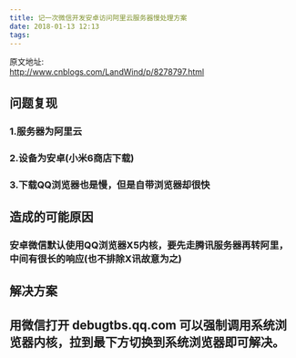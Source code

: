 ```yaml
---
title: 记一次微信开发安卓访问阿里云服务器慢处理方案
date: 2018-01-13 12:13
tags:
---
```

原文地址:</br><a href="http://www.cnblogs.com/LandWind/p/8278797.html" style="font-size: 24px;color: #9900FF;">http://www.cnblogs.com/LandWind/p/8278797.html</a>
<h2 id="问题复现">&#38382;&#39064;&#22797;&#29616;</h2>
<h3 id="服务器为阿里云">1.&#26381;&#21153;&#22120;&#20026;&#38463;&#37324;&#20113;</h3>
<h3 id="设备为安卓小米6商店下载">2.&#35774;&#22791;&#20026;&#23433;&#21331;(&#23567;&#31859;6&#21830;&#24215;&#19979;&#36733;)</h3>
<h3 id="下载qq浏览器也是慢但是自带浏览器却很快">3.&#19979;&#36733;QQ&#27983;&#35272;&#22120;&#20063;&#26159;&#24930;&#65292;&#20294;&#26159;&#33258;&#24102;&#27983;&#35272;&#22120;&#21364;&#24456;&#24555;</h3>
<h2 id="造成的可能原因">&#36896;&#25104;&#30340;&#21487;&#33021;&#21407;&#22240;</h2>
<h3 id="安卓微信默认使用qq浏览器x5内核要先走腾讯服务器再转阿里中间有很长的响应也不排除x讯故意为之">&#23433;&#21331;&#24494;&#20449;&#40664;&#35748;&#20351;&#29992;QQ&#27983;&#35272;&#22120;X5&#20869;&#26680;&#65292;&#35201;&#20808;&#36208;&#33150;&#35759;&#26381;&#21153;&#22120;&#20877;&#36716;&#38463;&#37324;&#65292;&#20013;&#38388;&#26377;&#24456;&#38271;&#30340;&#21709;&#24212;(&#20063;&#19981;&#25490;&#38500;X&#35759;&#25925;&#24847;&#20026;&#20043;)</h3>
<h2 id="解决方案">&#35299;&#20915;&#26041;&#26696;</h2>
<h2 id="用微信打开-debugtbs.qq.com-可以强制调用系统浏览器内核拉到最下方切换到系统浏览器即可解决">&#29992;&#24494;&#20449;&#25171;&#24320; debugtbs.qq.com &#21487;&#20197;&#24378;&#21046;&#35843;&#29992;&#31995;&#32479;&#27983;&#35272;&#22120;&#20869;&#26680;&#65292;&#25289;&#21040;&#26368;&#19979;&#26041;&#20999;&#25442;&#21040;&#31995;&#32479;&#27983;&#35272;&#22120;&#21363;&#21487;&#35299;&#20915;&#12290;</h2>

